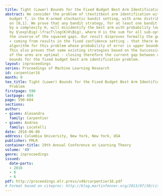 ```yaml
---
title: Tight (Lower) Bounds for the Fixed Budget Best Arm Identification Bandit Problem
abstract: We consider the problem of \textitbest arm identification with a \textitfixed
  budget T, in the K-armed stochastic bandit setting, with arms distribution defined
  on [0,1]. We prove that any bandit strategy, for at least one bandit problem characterized
  by a complexity H, will misidentify the best arm with probability lower bounded
  by $\exp\Big(-\fracT\log(K)H\Big), where H is the sum for all sub-optimal arms of
  the inverse of the squared gaps. Our result disproves formally the general belief
  - coming from results in the fixed confidence setting - that there must exist an
  algorithm for this problem whose probability of error is upper bounded by \exp(-T/H)$.
  This also proves that some existing strategies based on the Successive Rejection
  of the arms are optimal - closing therefore the current gap between upper and lower
  bounds for the fixed budget best arm identification problem.
layout: inproceedings
series: Proceedings of Machine Learning Research
id: carpentier16
month: 0
tex_title: Tight (Lower) Bounds for the Fixed Budget Best Arm Identification Bandit
  Problem
firstpage: 590
lastpage: 604
page: 590-604
sections: 
author:
- given: Alexandra
  family: Carpentier
- given: Andrea
  family: Locatelli
date: 2016-06-06
address: Columbia University, New York, New York, USA
publisher: PMLR
container-title: 29th Annual Conference on Learning Theory
volume: '49'
genre: inproceedings
issued:
  date-parts:
  - 2016
  - 6
  - 6
pdf: http://proceedings.mlr.press/v49/carpentier16.pdf
# Format based on citeproc: http://blog.martinfenner.org/2013/07/30/citeproc-yaml-for-bibliographies/
---
```

